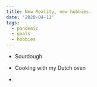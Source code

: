 ```yaml
---
title: New Reality, new hobbies.
date: '2020-04-11'
tags:
  - pandemic
  - goals
  - hobbies
---
```


- Sourdough

- Cooking with my Dutch oven

- 